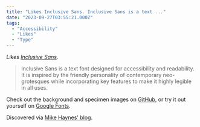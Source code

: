 ```yaml
---
title: "Likes Inclusive Sans. Inclusive Sans is a text ..."
date: "2023-09-27T03:55:21.000Z"
tags: 
  - "Accessibility"
  - "Likes"
  - "Type"
---
```


_Likes [Inclusive Sans](https://github.com/LivKing/Inclusive-Sans)._

> Inclusive Sans is a text font designed for accessibility and readability. It is inspired by the friendly personality of contemporary neo-grotesques while incorporating key features to make it highly legible in all uses.

Check out the background and specimen images on [GitHub](https://github.com/LivKing/Inclusive-Sans), or try it out yourself on [Google Fonts](https://fonts.google.com/specimen/Inclusive+Sans).

Discovered via [Mike Haynes' blog](https://mikehaynes.blog/link/282/).
